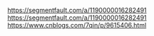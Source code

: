 https://segmentfault.com/a/1190000016282491
https://segmentfault.com/a/1190000016282491
https://www.cnblogs.com/7qin/p/9615406.html


